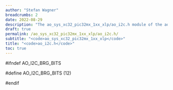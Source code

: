 ```yaml
---
author: "Stefan Wagner"
breadcrumbs: 2
date: 2022-08-29
description: "The ao_sys_xc32_pic32mx_1xx_xlp/ao_i2c.h module of the ao real-time operating system."
draft: true
permalink: /ao_sys_xc32_pic32mx_1xx_xlp/ao_i2c.h/ 
subtitle: "<code>ao_sys_xc32_pic32mx_1xx_xlp</code>"
title: "<code>ao_i2c.h</code>"
toc: true
---
```


#ifndef AO_I2C_BRG_BITS

#define AO_I2C_BRG_BITS     (12)

#endif

